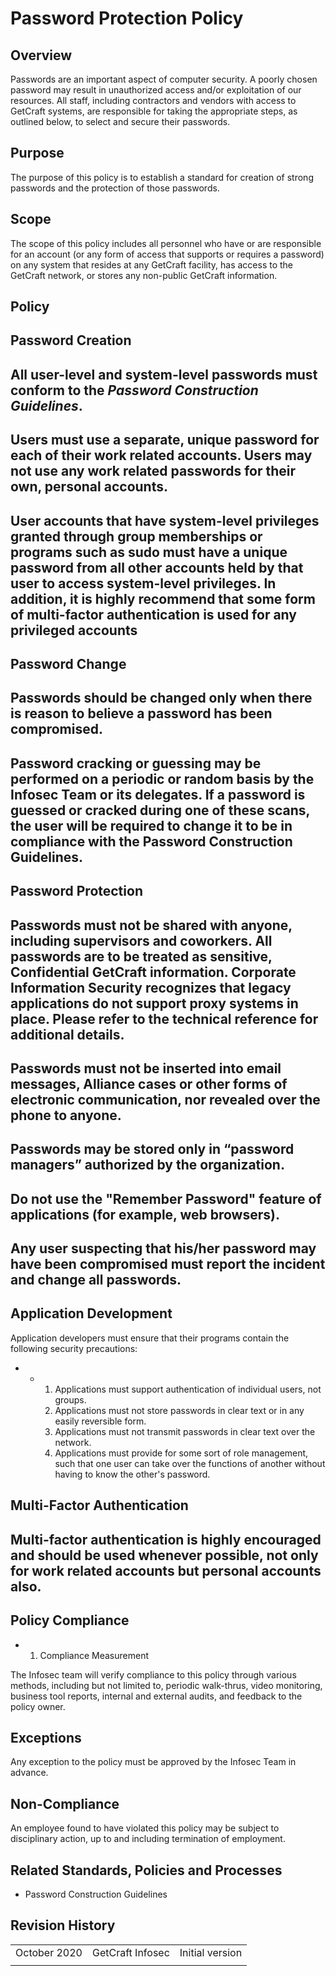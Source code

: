 # Password Protection Policy

## Overview

Passwords are an important aspect of computer security. A poorly chosen password may result in unauthorized access and/or exploitation of our resources. All staff, including contractors and vendors with access to GetCraft systems, are responsible for taking the appropriate steps, as outlined below, to select and secure their passwords.

## Purpose

The purpose of this policy is to establish a standard for creation of strong passwords and the protection of those passwords.

## Scope

The scope of this policy includes all personnel who have or are responsible for an account \(or any form of access that supports or requires a password\) on any system that resides at any GetCraft facility, has access to the GetCraft network, or stores any non-public GetCraft information.

## Policy

## Password Creation

## All user-level and system-level passwords must conform to the _Password Construction Guidelines_.

## Users must use a separate, unique password for each of their work related accounts. Users may not use any work related passwords for their own, personal accounts.

## User accounts that have system-level privileges granted through group memberships or programs such as sudo must have a unique password from all other accounts held by that user to access system-level privileges. In addition, it is highly recommend that some form of multi-factor authentication is used for any privileged accounts

## Password Change

## Passwords should be changed only when there is reason to believe a password has been compromised.

## Password cracking or guessing may be performed on a periodic or random basis by the Infosec Team or its delegates. If a password is guessed or cracked during one of these scans, the user will be required to change it to be in compliance with the Password Construction Guidelines.

## Password Protection

## Passwords must not be shared with anyone, including supervisors and coworkers. All passwords are to be treated as sensitive, Confidential GetCraft information. Corporate Information Security recognizes that legacy applications do not support proxy systems in place. Please refer to the technical reference for additional details.

## Passwords must not be inserted into email messages, Alliance cases or other forms of electronic communication, nor revealed over the phone to anyone.

## Passwords may be stored only in “password managers” authorized by the organization.

## Do not use the "Remember Password" feature of applications \(for example, web browsers\).

## Any user suspecting that his/her password may have been compromised must report the incident and change all passwords.

## Application Development

Application developers must ensure that their programs contain the following security precautions:

* * 1. Applications must support authentication of individual users, not groups.
    2. Applications must not store passwords in clear text or in any easily reversible form.
    3. Applications must not transmit passwords in clear text over the network.
    4. Applications must provide for some sort of role management, such that one user can take over the functions of another without having to know the other's password.

## Multi-Factor Authentication

## Multi-factor authentication is highly encouraged and should be used whenever possible, not only for work related accounts but personal accounts also.

## Policy Compliance

* 1. Compliance Measurement

The Infosec team will verify compliance to this policy through various methods, including but not limited to, periodic walk-thrus, video monitoring, business tool reports, internal and external audits, and feedback to the policy owner.

## Exceptions

Any exception to the policy must be approved by the Infosec Team in advance.

## Non-Compliance

An employee found to have violated this policy may be subject to disciplinary action, up to and including termination of employment.

## Related Standards, Policies and Processes

* Password Construction Guidelines

## Revision History

|  |  |  |
| :--- | :--- | :--- |
| October 2020 | GetCraft Infosec | Initial version |
|  |  |  |

